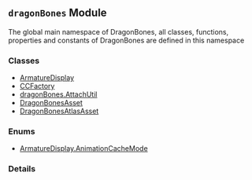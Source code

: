 
## `dragonBones` Module






The global main namespace of DragonBones, all classes, functions,
properties and constants of DragonBones are defined in this namespace


### Classes

  - [ArmatureDisplay](../classes/ArmatureDisplay.md)
  - [CCFactory](../classes/CCFactory.md)
  - [dragonBones.AttachUtil](../classes/dragonBones.AttachUtil.md)
  - [DragonBonesAsset](../classes/DragonBonesAsset.md)
  - [DragonBonesAtlasAsset](../classes/DragonBonesAtlasAsset.md)

### Enums

  - [ArmatureDisplay.AnimationCacheMode](../enums/ArmatureDisplay.AnimationCacheMode.md)



### Details




